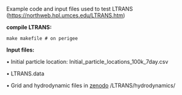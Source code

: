 Example code and input files used to test LTRANS (https://northweb.hpl.umces.edu/LTRANS.htm)

**compile LTRANS:**

    make makefile # on perigee

**Input files:**

• Initial particle location: Initial_particle_locations_100k_7day.csv

• LTRANS.data

• Grid and hydrodynamic files in [zenodo](https://zenodo.org/records/10208175) /LTRANS/hydrodynamics/


